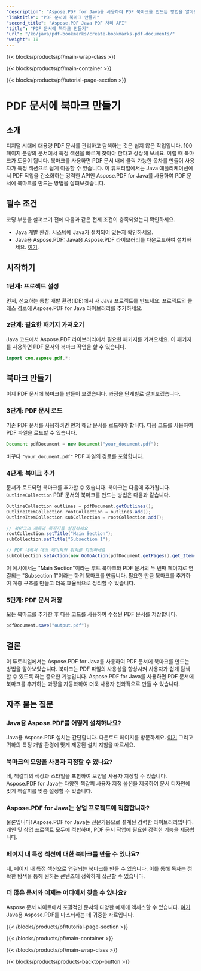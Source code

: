 ```yaml
---
"description": "Aspose.PDF for Java를 사용하여 PDF 북마크를 만드는 방법을 알아보세요. 문서 탐색 및 사용자 경험을 향상시켜 보세요. 소스 코드가 포함된 단계별 가이드입니다."
"linktitle": "PDF 문서에 북마크 만들기"
"second_title": "Aspose.PDF Java PDF 처리 API"
"title": "PDF 문서에 북마크 만들기"
"url": "/ko/java/pdf-bookmarks/create-bookmarks-pdf-documents/"
"weight": 10
---
```


{{< blocks/products/pf/main-wrap-class >}}

{{< blocks/products/pf/main-container >}}

{{< blocks/products/pf/tutorial-page-section >}}

# PDF 문서에 북마크 만들기


## 소개

디지털 시대에 대용량 PDF 문서를 관리하고 탐색하는 것은 쉽지 않은 작업입니다. 100페이지 분량의 문서에서 특정 섹션을 빠르게 찾아야 한다고 상상해 보세요. 이럴 때 북마크가 도움이 됩니다. 북마크를 사용하면 PDF 문서 내에 클릭 가능한 목차를 만들어 사용자가 특정 섹션으로 쉽게 이동할 수 있습니다. 이 튜토리얼에서는 Java 애플리케이션에서 PDF 작업을 간소화하는 강력한 API인 Aspose.PDF for Java를 사용하여 PDF 문서에 북마크를 만드는 방법을 살펴보겠습니다.

## 필수 조건

코딩 부분을 살펴보기 전에 다음과 같은 전제 조건이 충족되었는지 확인하세요.

- Java 개발 환경: 시스템에 Java가 설치되어 있는지 확인하세요.
- Java용 Aspose.PDF: Java용 Aspose.PDF 라이브러리를 다운로드하여 설치하세요. [여기](https://releases.aspose.com/pdf/java/).

## 시작하기

### 1단계: 프로젝트 설정

먼저, 선호하는 통합 개발 환경(IDE)에서 새 Java 프로젝트를 만드세요. 프로젝트의 클래스 경로에 Aspose.PDF for Java 라이브러리를 추가하세요.

### 2단계: 필요한 패키지 가져오기

Java 코드에서 Aspose.PDF 라이브러리에서 필요한 패키지를 가져오세요. 이 패키지를 사용하면 PDF 문서와 북마크 작업을 할 수 있습니다.

```java
import com.aspose.pdf.*;
```

## 북마크 만들기

이제 PDF 문서에 북마크를 만들어 보겠습니다. 과정을 단계별로 살펴보겠습니다.

### 3단계: PDF 문서 로드

기존 PDF 문서를 사용하려면 먼저 해당 문서를 로드해야 합니다. 다음 코드를 사용하여 PDF 파일을 로드할 수 있습니다.

```java
Document pdfDocument = new Document("your_document.pdf");
```

바꾸다 `"your_document.pdf"` PDF 파일의 경로를 포함합니다.

### 4단계: 북마크 추가

문서가 로드되면 북마크를 추가할 수 있습니다. 북마크는 다음에 추가됩니다. `OutlineCollection` PDF 문서의 북마크를 만드는 방법은 다음과 같습니다.

```java
OutlineCollection outlines = pdfDocument.getOutlines();
OutlineItemCollection rootCollection = outlines.add();
OutlineItemCollection subCollection = rootCollection.add();

// 북마크의 제목과 목적지를 설정하세요
rootCollection.setTitle("Main Section");
subCollection.setTitle("Subsection 1");

// PDF 내에서 대상 페이지와 위치를 지정하세요
subCollection.setAction(new GoToAction(pdfDocument.getPages().get_Item(1)));
```

이 예시에서는 "Main Section"이라는 루트 북마크와 PDF 문서의 두 번째 페이지로 연결되는 "Subsection 1"이라는 하위 북마크를 만듭니다. 필요한 만큼 북마크를 추가하여 계층 구조를 만들고 더욱 효율적으로 정리할 수 있습니다.

### 5단계: PDF 문서 저장

모든 북마크를 추가한 후 다음 코드를 사용하여 수정된 PDF 문서를 저장합니다.

```java
pdfDocument.save("output.pdf");
```

## 결론

이 튜토리얼에서는 Aspose.PDF for Java를 사용하여 PDF 문서에 북마크를 만드는 방법을 알아보았습니다. 북마크는 PDF 파일의 사용성을 향상시켜 사용자가 쉽게 탐색할 수 있도록 하는 중요한 기능입니다. Aspose.PDF for Java를 사용하면 PDF 문서에 북마크를 추가하는 과정을 자동화하여 더욱 사용자 친화적으로 만들 수 있습니다.

## 자주 묻는 질문

### Java용 Aspose.PDF를 어떻게 설치하나요?

Java용 Aspose.PDF 설치는 간단합니다. 다운로드 페이지를 방문하세요. [여기](https://releases.aspose.com/pdf/java/) 그리고 귀하의 특정 개발 환경에 맞게 제공된 설치 지침을 따르세요.

### 북마크의 모양을 사용자 지정할 수 있나요?

네, 책갈피의 색상과 스타일을 포함하여 모양을 사용자 지정할 수 있습니다. Aspose.PDF for Java는 다양한 책갈피 사용자 지정 옵션을 제공하여 문서 디자인에 맞게 책갈피를 맞춤 설정할 수 있습니다.

### Aspose.PDF for Java는 상업 프로젝트에 적합합니까?

물론입니다! Aspose.PDF for Java는 전문가용으로 설계된 강력한 라이브러리입니다. 개인 및 상업 프로젝트 모두에 적합하며, PDF 문서 작업에 필요한 강력한 기능을 제공합니다.

### 페이지 내 특정 섹션에 대한 북마크를 만들 수 있나요?

네, 페이지 내 특정 섹션으로 연결되는 북마크를 만들 수 있습니다. 이를 통해 독자는 정확한 탐색을 통해 원하는 콘텐츠에 정확하게 접근할 수 있습니다.

### 더 많은 문서와 예제는 어디에서 찾을 수 있나요?

Aspose 문서 사이트에서 포괄적인 문서와 다양한 예제에 액세스할 수 있습니다. [여기](https://reference.aspose.com/pdf/java/). Java용 Aspose.PDF를 마스터하는 데 귀중한 자료입니다.

{{< /blocks/products/pf/tutorial-page-section >}}

{{< /blocks/products/pf/main-container >}}

{{< /blocks/products/pf/main-wrap-class >}}

{{< blocks/products/products-backtop-button >}}